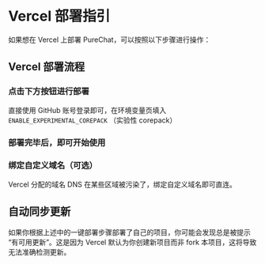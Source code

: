 # Vercel 部署指引

如果想在 Vercel 上部署 PureChat，可以按照以下步骤进行操作：

## Vercel 部署流程

<!-- ### 准备好你的 im appid 和 appkey

[如何获取腾讯im appid 和 appkey](/feedback/questions.html#如何获取腾讯im-appid-和-appkey) -->

### 点击下方按钮进行部署

<deploy-button />

<!-- [![][deploy-button]][deploy-link] -->
直接使用 GitHub 账号登录即可，在环境变量页填入
`ENABLE_EXPERIMENTAL_COREPACK` （实验性 corepack）
<!-- `VITE_IM_SDK_APPID`（腾讯IM sdkappid）
`VITE_SERVICE_BASE_URL`（服务器地址） -->

### 部署完毕后，即可开始使用

### 绑定自定义域名（可选）

Vercel 分配的域名 DNS 在某些区域被污染了，绑定自定义域名即可直连。

## 自动同步更新

如果你根据上述中的一键部署步骤部署了自己的项目，你可能会发现总是被提示 “有可用更新”。这是因为 Vercel 默认为你创建新项目而非 fork 本项目，这将导致无法准确检测更新。

<!-- LINK GROUP -->

[deploy-button]: https://vercel.com/button
[deploy-link]: https://vercel.com/new/clone?repository-url=https%3A%2F%2Fgithub.com%2FHyk260%2FPureChat&env=ENABLE_EXPERIMENTAL_COREPACK,VITE_IM_SDK_APPID,VITE_SERVICE_BASE_URL&project-name=pure-chat&repository-name=pure-chat